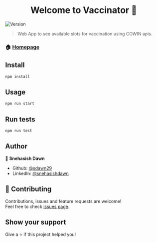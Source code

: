 <h1 align="center">Welcome to Vaccinator 👋</h1>
<p>
  <img alt="Version" src="https://img.shields.io/badge/version-1.0.0-blue.svg?cacheSeconds=2592000" />
</p>

> Web App to see available slots for vaccination using COWIN apis.

### 🏠 [Homepage](https://vaccinator.vercel.app/)

## Install

```sh
npm install
```

## Usage

```sh
npm run start
```

## Run tests

```sh
npm run test
```

## Author

👤 **Snehasish Dawn**

* Github: [@sdawn29](https://github.com/sdawn29)
* LinkedIn: [@snehasishdawn](https://linkedin.com/in/snehasishdawn)

## 🤝 Contributing

Contributions, issues and feature requests are welcome!<br />Feel free to check [issues page](https://github.com/sdawn29/vaccinator/issues). 

## Show your support

Give a ⭐️ if this project helped you!